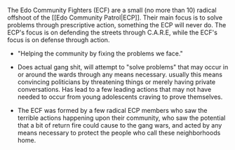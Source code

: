 
The Edo Community Fighters (ECF) are a small (no more than 10) radical offshoot of the [[Edo Community Patrol|ECP]]. Their main focus is to solve problems through prescriptive action, something the ECP will never do. The ECP's focus is on defending the streets through C.A.R.E, while the ECF's focus is on defense through action. 

 - "Helping the community by fixing the problems we face."
 
 - Does actual gang shit, will attempt to "solve problems" that may occur in or around the wards through any means necessary. usually this means convincing politicians by threatening things or merely having private conversations. Has lead to a few leading actions that may not have needed to occur from young adolescents craving to prove themselves. 
 
 - The ECF was formed by a few radical ECP members who saw the terrible actions happening upon their community, who saw the potential that a bit of return fire could cause to the gang wars, and acted by any means necessary to protect the people who call these neighborhoods home. 
